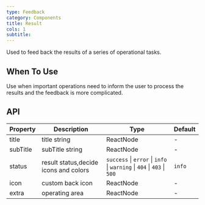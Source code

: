 ```yaml
---
type: Feedback
category: Components
title: Result
cols: 1
subtitle:
---
```


Used to feed back the results of a series of operational tasks.

## When To Use

Use when important operations need to inform the user to process the results and the feedback is more complicated.

## API

| Property | Description | Type | Default |
| --- | --- | --- | --- |
| title | title string | ReactNode | - |
| subTitle | subTitle string | ReactNode | - |
| status | result status,decide icons and colors | `success` \| `error` \| `info` \| `warning` \| `404` \| `403` \| `500` | `info` |
| icon | custom back icon | ReactNode | - |
| extra | operating area | ReactNode | - |
